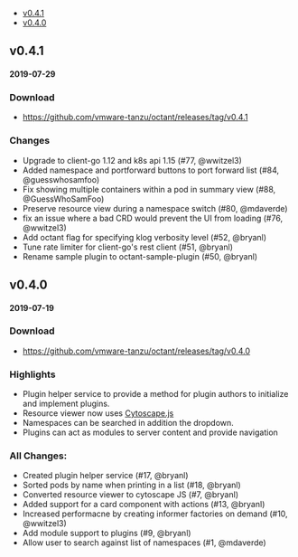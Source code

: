  - [v0.4.1](#v041)
 - [v0.4.0](#v040)

## v0.4.1
#### 2019-07-29

### Download
 - https://github.com/vmware-tanzu/octant/releases/tag/v0.4.1

### Changes
  * Upgrade to client-go 1.12 and k8s api 1.15 (#77, @wwitzel3)
  * Added namespace and portforward buttons to port forward list (#84, @guesswhosamfoo)
  * Fix showing multiple containers within a pod in summary view (#88, @GuessWhoSamFoo)
  * Preserve resource view during a namespace switch (#80, @mdaverde)
  * fix an issue where a bad CRD would prevent the UI from loading (#76, @wwitzel3)
  * Add octant flag for specifying klog verbosity level (#52, @bryanl)
  * Tune rate limiter for client-go's rest client (#51, @bryanl)
  * Rename sample plugin to octant-sample-plugin (#50, @bryanl)


## v0.4.0
#### 2019-07-19

### Download
- https://github.com/vmware-tanzu/octant/releases/tag/v0.4.0

### Highlights
- Plugin helper service to provide a method for plugin authors to initialize and implement plugins.
- Resource viewer now uses [Cytoscape.js](http://js.cytoscape.org/)
- Namespaces can be searched in addition the dropdown.
- Plugins can act as modules to server content and provide navigation

### All Changes:

  * Created plugin helper service (#17, @bryanl)
  * Sorted pods by name when printing in a list (#18, @bryanl)
  * Converted resource viewer to cytoscape JS (#7, @bryanl)
  * Added support for a card component with actions (#13, @bryanl)
  * Increased performacne by creating informer factories on demand (#10, @wwitzel3)
  * Add module support to plugins (#9, @bryanl)
  * Allow user to search against list of namespaces (#1, @mdaverde)
